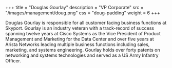 +++
title = "Douglas Gourlay"
description = "VP Corporate"
src = "/images/management/doug.png"
css = "doug-padding"
weight = 6
+++

Douglas Gourlay is responsible for all customer facing business functions at Skyport. Gourlay is an industry veteran with a track-record of success spanning twelve years at Cisco Systems as the Vice President of Product Management and Marketing for the Data Center and over five years at Arista Networks leading multiple business functions including sales, marketing, and systems engineering. Gourlay holds over forty patents on networking and systems technologies and served as a US Army Infantry Officer.